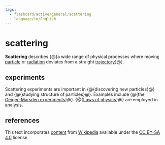 ```yaml
---
tags:
  - flashcard/active/general/scattering
  - language/in/English
---
```


# scattering

__Scattering__ describes {@{a wide range of physical processes where moving [particle](particle.md) or [radiation](radiation.md) deviates from a straight [trajectory](trajectory.md)}@}. <!--SR:!2025-02-20,365,230-->

## experiments

Scattering experiments are important in {@{discovering new particles}@} and {@{studying structure of particles}@}. Examples include {@{the [Geiger–Marsden experiments](Geiger–Marsden%20experiments.md)}@}. {@{[Laws of physics](laws%20of%20physics.md)}@} are employed in analysis. <!--SR:!2028-07-29,1530,310!2028-04-28,1462,310!2026-06-13,925,290!2025-07-29,689,312-->

## references

This text incorporates [content](https://en.wikipedia.org/wiki/scattering) from [Wikipedia](Wikipedia.md) available under the [CC BY-SA 4.0](https://creativecommons.org/licenses/by-sa/4.0/) license.
